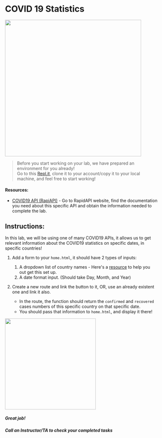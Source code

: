 # COVID 19 Statistics 

<img src="https://d2v9ipibika81v.cloudfront.net/uploads/sites/33/HEALTH-ALERT-COVID19-750x450-1.png" width="450">


> Before you start working on your lab, we have prepared an environment for you already!   
> Go to this [Repl.it](https://repl.it/@Loai17/API-Labs-Setup), clone it to your account/copy it to your local machine, and feel free to start working!  
  
  
#### Resources:  
- [COVID19 API (RapiAPI)](https://rapidapi.com/Gramzivi/api/covid-19-data?endpoint=apiendpoint_80bfb292-72a4-485b-8e76-2900bd8246bd) - Go to RapidAPI website, find the documentation you need about this specific API and obtain the information needed to complete the lab.
  
## Instructions:

In this lab, we will be using one of many COVID19 APIs, it allows us to get relevant information about the COVID19 statistics on specific dates, in specific countries!  

1. Add a form to your `home.html`, it should have 2 types of inputs:
    1. A dropdown list of country names - Here's a [resource](https://gist.github.com/danrovito/977bcb97c9c2dfd3398a#file-countrydropdown-html) to help you out get this set up.
    2. A date format input. (Should take Day, Month, and Year)

2. Create a new route and link the button to it, OR, use an already existent one and link it also.
    - In the route, the function should return the `confirmed` and `recovered` cases numbers of this specific country on that specific date.
    - You should pass that information to `home.html`, and display it there!
    
<img src="https://lh3.googleusercontent.com/proxy/A8udpCzZMiJlnPAdVeEKIjTKi3oxbQT03F-pdjExETb9H8eDOM118IjKefzyoPfVqoUIMb891fCqnaY4v6mKwLXk52KshtWAA7JLGXwd1X3qIG9P50-N" width="300">  
    

##### Great job!
##### Call an Instructor/TA to check your completed tasks
 

